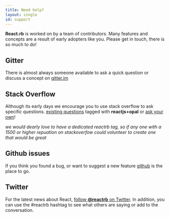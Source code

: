 ```yaml
---
title: Need help?
layout: single
id: support
---
```


**React.rb** is worked on by a team of contributors. Many features and concepts are a result of early adopters like you.  Please get in touch, there is so much to do!

## Gitter

There is almost always someone available to ask a quick question or discuss a concept on [gitter.im](https://gitter.im/zetachang/react.rb)

## Stack Overflow

Although its early days we encourage you to use stack overflow to ask specific questions. [existing questions](http://stackoverflow.com/questions/tagged/reactjs+opal) tagged with **reactjs+opal** or [ask your own](http://stackoverflow.com/questions/ask?tags=reactjs+opal)!

*we would dearly love to have a dedicated reactrb tag, so if any one with a 1500 or higher repuation on stackoverfow could volunteer to create one that would be great*

## Github issues

If you think you found a bug, or want to suggest a new feature [github](https://github.com/zetachang/react.rb) is the place to go.

## Twitter

For the latest news about React, [follow **@reactrb** on Twitter](https://twitter.com/reactrb). In addition, you can use the #reactrb hashtag to see what others are saying or add to the conversation.

<div><a class="twitter-timeline" data-dnt="true" data-chrome="nofooter noheader transparent" href="https://twitter.com/search?q=reactrb" data-widget-id="671852842790055940"></a></div>
